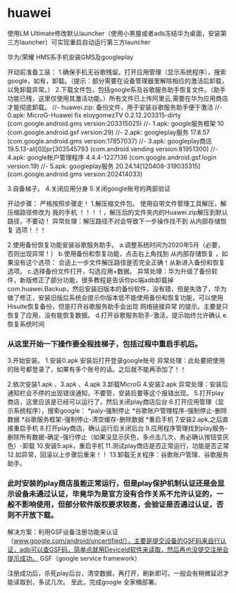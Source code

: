 # huawei
使用LM Ultimate修改默认launcher（使用小黑屋或者adb冻结华为桌面，安装第三方launcher）可实现重启自动运行第三方launcher



华为/荣耀 HMS系手机安装GMS及googleplay

开动前准备工装：
1.确保手机无谷歌残留。打开应用管理（显示系统程序），搜索google，如有，卸载。（提示：部分需要在设备管理器里解除相应的激活后卸载，以免卸载异常。）
2.下载文件包，包括google系及谷歌服务助手恢复文件。（助手功能已残，这里仅使用其激活功能。）所有文件已上传阿里云,需要在华为应用商店才能彻底卸载。
      //-   huawei.zip: 备份文件，用于安装谷歌服务助手便于激活
      //-   0.apk: MicroG-Huawei fix eloygomezTV 0.2.12.203315-dirty (com.google.android.gms version:203315025)
      //-   1.apk: google服务框架 10 (com.google.android.gsf version:29)
      //-   2.apk: googleplay服务 17.8.57 (com.google.android.gms version:17857037)
      //-   3.apk: googleplay商店 19.5.13-all[0][pr]303545793 (com.android.vending version:81951300)
      //-   4.apk: google帐户管理程序 4.4.4-1227136 (com.google.android.gsf.login version:19)
      //-   5.apk: googleplay服务 20.24.14[120408-319035315] (com.google.android.gms version:202414033)

3.自备梯子。
4.关闭应用分身
5.关闭google账号的两部验证



开动步骤：
严格按照步骤走！
1.解压缩文件包。
使用自带文件管理工具解压，解压缩路径修改为 我的手机  ！！！！，解压后的文件夹内的Huawei.zip解压到默认路径，不要动！
异常处理：解压路径不对会导致下一步操作找不到 从内部存储恢复 选项！！！

2.使用备份恢复功能安装谷歌服务助手。
a.调整系统时间为2020年5月（必要，否则出现异常！）
b.使用备份和恢复功能，点击右上角找到 从内部存储恢复 ，如果没有这个选项： 合适上一步文件解压路径是否完全正确！从新进入备份和恢复选项。
c.选择备份文件打开，勾选应用+数据。
异常处理：华为升级了备份软件，新版修正了部分功能，很多教程是告诉你pc端adb卸载掉com.huawei.Backup，然后安装旧版本的备份软件，没有错，但是失效了，华为做了修正，安装旧版后系统会提示你版本低不能使用备份和恢复功能，可以使用Hisuite恢复备份，但是打开谷歌服务助手会出现 网络链接异常 的提示。主要是只恢复了应用，没有能恢复数据。
d.打开谷歌服务助手-激活，提示始终允许确认
e.恢复系统时间

### 从这里开始一下操作要全程挂梯子，包括过程中重启手机后。
3.开始安装。
1.安装0.apk
安装后打开登录google账号
异常处理：此处要把使用的账号都登录了，如果有多个账号的话。之后就不能再添加了！！

2.依次安装1.apk 、3.apk 、4.apk
3.卸载MicroG
4.安装2.apk
异常处理：安装后通知栏会不停的出现错误通知，不要管，安装后要等这个报错出现。
5.打开play商店，这里应该是已经可以运行了，然后关闭play商店后台
6.打开应用管理（显示系统程序），搜索google：
*paly-强制停止
*谷歌账户管理程序-强制停止-删除数据
*谷歌服务框架-强制停止-清空缓存-删除数据
*重启手机
7.安装2.apk,之后直接重启手机
8.打开play商店，确认运行后关闭后台
9.应用程序管理找到play服务-删除所有数据-确定-强行停止（如果没显示灰色，多点击几次，务必确认按钮变灰色）-卸载
10.安装5.apk，重启手机
11.测试play商店是否正常运行，功能是否正常
12.如异常，回滚以上步骤后重来！！
13.卸载无关程序：谷歌账户管理、谷歌服务助手。

### 此时安装的play商店虽能正常运行，但是play保护机制认证还是会显示设备未通过认证，毕竟华为是官方没有合作关系不允许认证的，一般不影响使用，但部分软件版权要求较高，会验证是否通过认证，否则不开放下载。
解决方案：利用GSF设备注册功能来认证（www.google.com/android/uncertified/），主要是提交设备的GSF码来自行认证，adb可以查GSF码，简单点就用DeviceId软件来读取，然后再也没提交注册会提示成功。
GSF（google service framework）

注册成功后，杀死play后台，清空数据，再打开，刷新即可。一般会有稍微延迟才能读取到，多试几次。
至此，完成google 全家桶部署。




